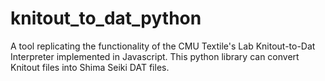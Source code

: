 # knitout_to_dat_python
A tool replicating the functionality of the CMU Textile's Lab Knitout-to-Dat Interpreter implemented in Javascript. This python library can convert Knitout files into Shima Seiki DAT files.
